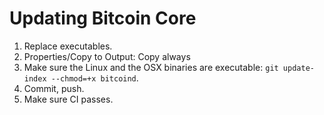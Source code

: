 ﻿# Updating Bitcoin Core

1. Replace executables.
2. Properties/Copy to Output: Copy always
3. Make sure the Linux and the OSX binaries are executable: `git update-index --chmod=+x bitcoind`.
4. Commit, push.
5. Make sure CI passes.
